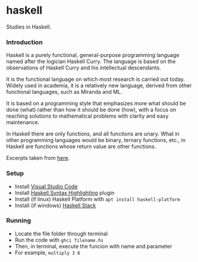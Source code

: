 # haskell

Studies in Haskell.

### Introduction

Haskell is a purely functional, general-purpose programming language named after the logician Haskell Curry. The language is based on the observations of Haskell Curry and his intellectual descendants.

It is the functional language on which most research is carried out today. Widely used in academia, it is a relatively new language, derived from other functional languages, such as Miranda and ML.

It is based on a programming style that emphasizes more what should be done (what) rather than how it should be done (how), with a focus on reaching solutions to mathematical problems with clarity and easy maintenance.

In Haskell there are only functions, and all functions are unary. What in other programming languages ​​would be binary, ternary functions, etc., in Haskell are functions whose return value are other functions.

Excerpts taken from [here](https://pt.wikipedia.org/wiki/Haskell_(linguagem_de_programa%C3%A7%C3%A3o)).

### Setup

- Install [Visual Studio Code](https://code.visualstudio.com/Download)
- Install [Haskell Syntax Highlighting](https://marketplace.visualstudio.com/items?itemName=justusadam.language-haskell) plugin
- Install (if linux) Haskell Platform with `apt install haskell-platform`
- Install (if windows) [Haskell Stack](https://docs.haskellstack.org/en/stable/README/)

### Running

- Locate the file folder through terminal
- Run the code with `ghci filename.hs`
- Then, in terminal, execute the funcion with name and parameter
- For example, `multiply 3 6`
